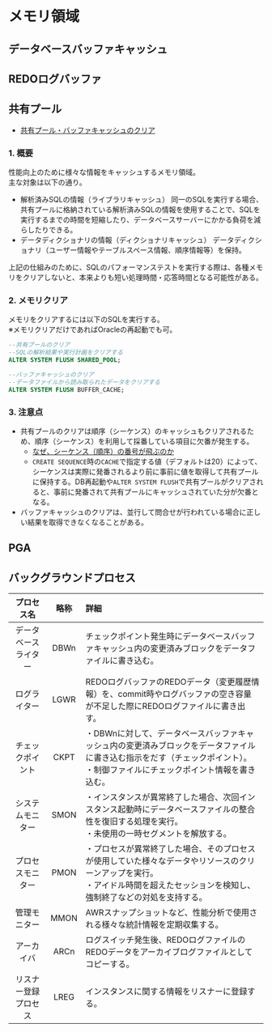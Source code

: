 # メモリ領域
## データベースバッファキャッシュ
## REDOログバッファ
## 共有プール
- [共有プール・バッファキャッシュのクリア](https://kanamelogic.com/20160206/memory-flush/)
### 1. 概要
性能向上のために様々な情報をキャッシュするメモリ領域。  
主な対象は以下の通り。
- 解析済みSQLの情報（ライブラリキャッシュ）
  同一のSQLを実行する場合、共有プールに格納されている解析済みSQLの情報を使用することで、SQLを実行するまでの時間を短縮したり、データベースサーバーにかかる負荷を減らしたりできる。
- データディクショナリの情報（ディクショナリキャッシュ）
  データディクショナリ（ユーザー情報やテーブルスペース情報、順序情報等）を保持。

上記の仕組みのために、SQLのパフォーマンステストを実行する際は、各種メモリをクリアしないと、本来よりも短い処理時間・応答時間となる可能性がある。

### 2. メモリクリア
メモリをクリアするには以下のSQLを実行する。  
※メモリクリアだけであればOracleの再起動でも可。
```sql
--共有プールのクリア
--SQLの解析結果や実行計画をクリアする
ALTER SYSTEM FLUSH SHARED_POOL;

--バッファキャッシュのクリア
--データファイルから読み取られたデータをクリアする
ALTER SYSTEM FLUSH BUFFER_CACHE;
```

### 3. 注意点
- 共有プールのクリアは順序（シーケンス）のキャッシュもクリアされるため、順序（シーケンス）を利用して採番している項目に欠番が発生する。  
  - [なぜ、シーケンス（順序）の番号が飛ぶのか](https://www.bnote.net/oracle/sequence_lost.html)
  - `CREATE SEQUENCE`時の`CACHE`で指定する値（デフォルトは20）によって、シーケンスは実際に発番されるより前に事前に値を取得して共有プールに保持する。DB再起動や`ALTER SYSTEM FLUSH`で共有プールがクリアされると、事前に発番されて共有プールにキャッシュされていた分が欠番となる。
- バッファキャッシュのクリアは、並行して問合せが行われている場合に正しい結果を取得できなくなることがある。

## PGA

## バックグラウンドプロセス
|プロセス名|略称|詳細|
|:-:|:-:|:-|
|データベースライター|DBWn|チェックポイント発生時にデータベースバッファキャッシュ内の変更済みブロックをデータファイルに書き込む。|
|ログライター|LGWR|REDOログバッファのREDOデータ（変更履歴情報）を、commit時やログバッファの空き容量が不足した際にREDOログファイルに書き出す。|
|チェックポイント|CKPT|・DBWnに対して、データベースバッファキャッシュ内の変更済みブロックをデータファイルに書き込む指示をだす（チェックポイント）。<br>・制御ファイルにチェックポイント情報を書き込む。|
|システムモニター|SMON|・インスタンスが異常終了した場合、次回インスタンス起動時にデータベースファイルの整合性を復旧する処理を実行。<br>・未使用の一時セグメントを解放する。|
|プロセスモニター|PMON|・プロセスが異常終了した場合、そのプロセスが使用していた様々なデータやリソースのクリーンアップを実行。<br>・アイドル時間を超えたセッションを検知し、強制終了などの対処を支持する。|
|管理モニター|MMON|AWRスナップショットなど、性能分析で使用される様々な統計情報を定期収集する。|
|アーカイバ|ARCn|ログスイッチ発生後、REDOログファイルのREDOデータをアーカイブログファイルとしてコピーする。|
|リスナー登録プロセス|LREG|インスタンスに関する情報をリスナーに登録する。|